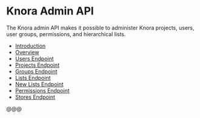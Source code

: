 <!---
Copyright © 2015-2021 the contributors (see Contributors.md).

This file is part of Knora.

Knora is free software: you can redistribute it and/or modify
it under the terms of the GNU Affero General Public License as published
by the Free Software Foundation, either version 3 of the License, or
(at your option) any later version.

Knora is distributed in the hope that it will be useful,
but WITHOUT ANY WARRANTY; without even the implied warranty of
MERCHANTABILITY or FITNESS FOR A PARTICULAR PURPOSE.  See the
GNU Affero General Public License for more details.

You should have received a copy of the GNU Affero General Public
License along with Knora.  If not, see <http://www.gnu.org/licenses/>.
-->

# Knora Admin API

The Knora admin API makes it possible to administer Knora projects, users, user groups, permissions, and hierarchical lists.

- [Introduction](introduction.md)
- [Overview](overview.md)
- [Users Endpoint](users.md)
- [Projects Endpoint](projects.md)
- [Groups Endpoint](groups.md)
- [Lists Endpoint](lists.md)
- [New Lists Endpoint](lists_new-list-admin-routes_v1.md)
- [Permissions Endpoint](permissions.md)
- [Stores Endpoint](stores.md)


@@@
